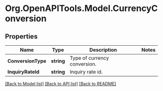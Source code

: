 # Org.OpenAPITools.Model.CurrencyConversion
## Properties

Name | Type | Description | Notes
------------ | ------------- | ------------- | -------------
**ConversionType** | **string** | Type of currency conversion. | 
**InquiryRateId** | **string** | Inquiry rate id. | 

[[Back to Model list]](../README.md#documentation-for-models) [[Back to API list]](../README.md#documentation-for-api-endpoints) [[Back to README]](../README.md)

